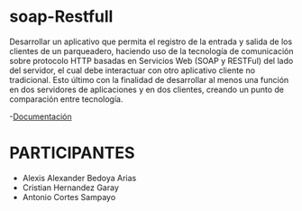 # soap-Restfull
Desarrollar un aplicativo que permita el registro de la entrada y salida de los
clientes de un parqueadero, haciendo uso de la tecnología de comunicación sobre
protocolo HTTP basadas en Servicios Web (SOAP y RESTFul) del lado del
servidor, el cual debe interactuar con otro aplicativo cliente no tradicional. Esto
último con la finalidad de desarrollar al menos una función en dos servidores de
aplicaciones y en dos clientes, creando un punto de comparación entre
tecnología.

  -[Documentación](https://github.com/alexisbedoya/soap-Restfull/blob/main/SEMINARIO%20DE%20ACTUALIZACI%C3%93N%203.docx.pdf) 
 
 # PARTICIPANTES 
  - Alexis Alexander Bedoya Arias 
  - Cristian Hernandez Garay
  - Antonio Cortes Sampayo
  

